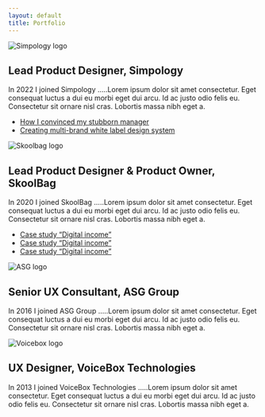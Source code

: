 ```yaml
---
layout: default
title: Portfolio
---
```


<div id="pastExperiences">
    <div class="experienceBlock">
        <img class="xpLogo" src="{{site.baseurl}}/assets/images/img_simpology.webp" alt="Simpology logo" />
        <h2 class="xpTitle">Lead Product Designer, Simpology</h2>
        <p class="xpText">
            In 2022 I joined Simpology .....Lorem ipsum dolor sit amet consectetur. Eget consequat luctus a dui eu morbi eget dui arcu. Id ac justo odio felis eu. Consectetur sit ornare nisl cras. Lobortis massa nibh eget a.
        </p>
        <ul class="xpLink">
            <li><a href="{{site.baseurl}}/2024/05/13/Branding-tool.html">How I convinced my stubborn manager</a></li>
            <li><a href="{{site.baseurl}}/2024/05/30/White-label.html">Creating multi-brand white label design system</a></li>
        </ul>
    </div>
    <div class="experienceBlock">
        <img class="xpLogo" src="{{site.baseurl}}/assets/images/img_skoolbag.webp" alt="Skoolbag logo" />
        <h2 class="xpTitle">Lead Product Designer & Product Owner, SkoolBag</h2>
        <p class="xpText">
            In 2020 I joined SkoolBag .....Lorem ipsum dolor sit amet consectetur. Eget consequat luctus a dui eu morbi eget dui arcu. Id ac justo odio felis eu. Consectetur sit ornare nisl cras. Lobortis massa nibh eget a.
        </p>
        <ul class="xpLink">
            <li><a href="/posts/5">Case study “Digital income”</a></li>
            <li><a href="/posts/5">Case study “Digital income”</a></li>
            <li><a href="/posts/5">Case study “Digital income”</a></li>
        </ul>
    </div>
    <div class="experienceBlock">
        <img class="xpLogo" src="{{site.baseurl}}/assets/images/img_asg.webp" alt="ASG logo" />
        <h2 class="xpTitle">Senior UX Consultant, ASG Group</h2>
        <p class="xpText">
            In 2016 I joined ASG Group .....Lorem ipsum dolor sit amet consectetur. Eget consequat luctus a dui eu morbi eget dui arcu. Id ac justo odio felis eu. Consectetur sit ornare nisl cras. Lobortis massa nibh eget a.
        </p>
        <ul class="xpLink"></ul>
    </div>
    <div class="experienceBlock">
        <img class="xpLogo" src="{{site.baseurl}}/assets/images/img_voicebox.webp" alt="Voicebox logo"/>
        <h2 class="xpTitle">UX Designer, VoiceBox Technologies</h2>
        <p class="xpText">
            In 2013 I joined VoiceBox Technologies .....Lorem ipsum dolor sit amet consectetur. Eget consequat luctus a dui eu morbi eget dui arcu. Id ac justo odio felis eu. Consectetur sit ornare nisl cras. Lobortis massa nibh eget a.
        </p>
        <ul class="xpLink"></ul>
    </div>
</div>